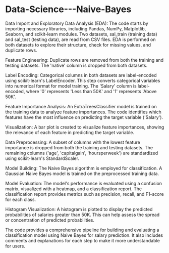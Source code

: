 # Data-Science---Naive-Bayes
Data Import and Exploratory Data Analysis (EDA):
The code starts by importing necessary libraries, including Pandas, NumPy, Matplotlib, Seaborn, and scikit-learn modules.
Two datasets, sal_train (training data) and sal_test (testing data), are read from CSV files.
EDA is performed on both datasets to explore their structure, check for missing values, and duplicate rows.

Feature Engineering:
Duplicate rows are removed from both the training and testing datasets.
The 'native' column is dropped from both datasets.

Label Encoding:
Categorical columns in both datasets are label-encoded using scikit-learn's LabelEncoder. This step converts categorical variables into numerical format for model training.
The 'Salary' column is label-encoded, where '0' represents 'Less than 50K' and '1' represents 'Above 50K'.

Feature Importance Analysis:
An ExtraTreesClassifier model is trained on the training data to analyze feature importances. The code identifies which features have the most influence on predicting the target variable ('Salary').

Visualization:
A bar plot is created to visualize feature importances, showing the relevance of each feature in predicting the target variable.

Data Preprocessing:
A subset of columns with the lowest feature importance is dropped from both the training and testing datasets.
The remaining columns ('age', 'capitalgain', 'hoursperweek') are standardized using scikit-learn's StandardScaler.

Model Building:
The Naive Bayes algorithm is employed for classification. A Gaussian Naive Bayes model is trained on the preprocessed training data.

Model Evaluation:
The model's performance is evaluated using a confusion matrix, visualized with a heatmap, and a classification report. The classification report provides metrics such as precision, recall, and F1-score for each class.

Histogram Visualization:
A histogram is plotted to display the predicted probabilities of salaries greater than 50K. This can help assess the spread or concentration of predicted probabilities.

The code provides a comprehensive pipeline for building and evaluating a classification model using Naive Bayes for salary prediction. It also includes comments and explanations for each step to make it more understandable for users.
